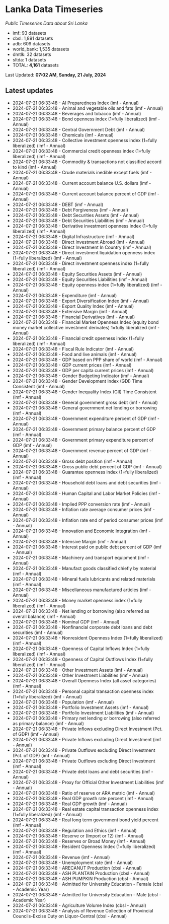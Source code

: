 # Lanka Data Timeseries
*Public Timeseries Data about Sri Lanka*

* imf: 93 datasets
* cbsl: 1,891 datasets
* adb: 609 datasets
* world_bank: 1,535 datasets
* dmtlk: 32 datasets
* sltda: 1 datasets
* TOTAL: **4,161** datasets

Last Updated: **07:02 AM, Sunday, 21 July, 2024**

## Latest updates

* 2024-07-21 06:33:48 - AI Preparedness Index (imf - Annual)
* 2024-07-21 06:33:48 - Animal and vegetable oils and fats (imf - Annual)
* 2024-07-21 06:33:48 - Beverages and tobacco (imf - Annual)
* 2024-07-21 06:33:48 - Bond openness index (1=fully liberalized) (imf - Annual)
* 2024-07-21 06:33:48 - Central Government Debt (imf - Annual)
* 2024-07-21 06:33:48 - Chemicals (imf - Annual)
* 2024-07-21 06:33:48 - Collective investment openness index (1=fully liberalized) (imf - Annual)
* 2024-07-21 06:33:48 - Commercial credit openness index (1=fully liberalized) (imf - Annual)
* 2024-07-21 06:33:48 - Commodity & transactions not classified accord to kind (imf - Annual)
* 2024-07-21 06:33:48 - Crude materials inedible except fuels (imf - Annual)
* 2024-07-21 06:33:48 - Current account balance U.S. dollars (imf - Annual)
* 2024-07-21 06:33:48 - Current account balance percent of GDP (imf - Annual)
* 2024-07-21 06:33:48 - DEBT (imf - Annual)
* 2024-07-21 06:33:48 - Debt Forgiveness (imf - Annual)
* 2024-07-21 06:33:48 - Debt Securities Assets (imf - Annual)
* 2024-07-21 06:33:48 - Debt Securities Liabilities (imf - Annual)
* 2024-07-21 06:33:48 - Derivative investment openness index (1=fully liberalized) (imf - Annual)
* 2024-07-21 06:33:48 - Digital Infrastructure (imf - Annual)
* 2024-07-21 06:33:48 - Direct Investment Abroad (imf - Annual)
* 2024-07-21 06:33:48 - Direct Investment In Country (imf - Annual)
* 2024-07-21 06:33:48 - Direct investment liquidation openness index (1=fully liberalized) (imf - Annual)
* 2024-07-21 06:33:48 - Direct investment openness index (1=fully liberalized) (imf - Annual)
* 2024-07-21 06:33:48 - Equity Securities Assets (imf - Annual)
* 2024-07-21 06:33:48 - Equity Securities Liabilities (imf - Annual)
* 2024-07-21 06:33:48 - Equity openness index (1=fully liberalized) (imf - Annual)
* 2024-07-21 06:33:48 - Expenditure (imf - Annual)
* 2024-07-21 06:33:48 - Export Diversification Index (imf - Annual)
* 2024-07-21 06:33:48 - Export Quality Index (imf - Annual)
* 2024-07-21 06:33:48 - Extensive Margin (imf - Annual)
* 2024-07-21 06:33:48 - Financial Derivatives (imf - Annual)
* 2024-07-21 06:33:48 - Financial Market Openness Index (equity bond money market collective investment derivates) 1=fully liberalized (imf - Annual)
* 2024-07-21 06:33:48 - Financial credit openness index (1=fully liberalized) (imf - Annual)
* 2024-07-21 06:33:48 - Fiscal Rule Indicator (imf - Annual)
* 2024-07-21 06:33:48 - Food and live animals (imf - Annual)
* 2024-07-21 06:33:48 - GDP based on PPP share of world (imf - Annual)
* 2024-07-21 06:33:48 - GDP current prices (imf - Annual)
* 2024-07-21 06:33:48 - GDP per capita current prices (imf - Annual)
* 2024-07-21 06:33:48 - Gender Budgeting Indicator (imf - Annual)
* 2024-07-21 06:33:48 - Gender Development Index (GDI) Time Consistent (imf - Annual)
* 2024-07-21 06:33:48 - Gender Inequality Index (GII) Time Consistent (imf - Annual)
* 2024-07-21 06:33:48 - General government gross debt (imf - Annual)
* 2024-07-21 06:33:48 - General government net lending or borrowing (imf - Annual)
* 2024-07-21 06:33:48 - Government expenditure percent of GDP (imf - Annual)
* 2024-07-21 06:33:48 - Government primary balance percent of GDP (imf - Annual)
* 2024-07-21 06:33:48 - Government primary expenditure percent of GDP (imf - Annual)
* 2024-07-21 06:33:48 - Government revenue percent of GDP (imf - Annual)
* 2024-07-21 06:33:48 - Gross debt position (imf - Annual)
* 2024-07-21 06:33:48 - Gross public debt percent of GDP (imf - Annual)
* 2024-07-21 06:33:48 - Guarantee openness index (1=fully liberalized) (imf - Annual)
* 2024-07-21 06:33:48 - Household debt loans and debt securities (imf - Annual)
* 2024-07-21 06:33:48 - Human Capital and Labor Market Policies (imf - Annual)
* 2024-07-21 06:33:48 - Implied PPP conversion rate (imf - Annual)
* 2024-07-21 06:33:48 - Inflation rate average consumer prices (imf - Annual)
* 2024-07-21 06:33:48 - Inflation rate end of period consumer prices (imf - Annual)
* 2024-07-21 06:33:48 - Innovation and Economic Integration (imf - Annual)
* 2024-07-21 06:33:48 - Intensive Margin (imf - Annual)
* 2024-07-21 06:33:48 - Interest paid on public debt percent of GDP (imf - Annual)
* 2024-07-21 06:33:48 - Machinery and transport equipment (imf - Annual)
* 2024-07-21 06:33:48 - Manufact goods classified chiefly by material (imf - Annual)
* 2024-07-21 06:33:48 - Mineral fuels lubricants and related materials (imf - Annual)
* 2024-07-21 06:33:48 - Miscellaneous manufactured articles (imf - Annual)
* 2024-07-21 06:33:48 - Money market openness index (1=fully liberalized) (imf - Annual)
* 2024-07-21 06:33:48 - Net lending or borrowing (also referred as overall balance) (imf - Annual)
* 2024-07-21 06:33:48 - Nominal GDP (imf - Annual)
* 2024-07-21 06:33:48 - Nonfinancial corporate debt loans and debt securities (imf - Annual)
* 2024-07-21 06:33:48 - Nonresident Openness Index (1=fully liberalized) (imf - Annual)
* 2024-07-21 06:33:48 - Openness of Capital Inflows Index (1=fully liberalized) (imf - Annual)
* 2024-07-21 06:33:48 - Openness of Capital Outflows Index (1=fully liberalized) (imf - Annual)
* 2024-07-21 06:33:48 - Other Investment Assets (imf - Annual)
* 2024-07-21 06:33:48 - Other Investment Liabilities (imf - Annual)
* 2024-07-21 06:33:48 - Overall Openness Index (all asset categories) (imf - Annual)
* 2024-07-21 06:33:48 - Personal capital transaction openness index (1=fully liberalized) (imf - Annual)
* 2024-07-21 06:33:48 - Population (imf - Annual)
* 2024-07-21 06:33:48 - Portfolio Investment Assets (imf - Annual)
* 2024-07-21 06:33:48 - Portfolio Investment Liabilities (imf - Annual)
* 2024-07-21 06:33:48 - Primary net lending or borrowing (also referred as primary balance) (imf - Annual)
* 2024-07-21 06:33:48 - Private Inflows excluding Direct Investment (Pct. of GDP) (imf - Annual)
* 2024-07-21 06:33:48 - Private Inflows excluding Direct Investment (imf - Annual)
* 2024-07-21 06:33:48 - Private Outflows excluding Direct Investment (Pct. of GDP) (imf - Annual)
* 2024-07-21 06:33:48 - Private Outflows excluding Direct Investment (imf - Annual)
* 2024-07-21 06:33:48 - Private debt loans and debt securities (imf - Annual)
* 2024-07-21 06:33:48 - Proxy for Official Other Investment Liabilities (imf - Annual)
* 2024-07-21 06:33:48 - Ratio of reserve or ARA metric (imf - Annual)
* 2024-07-21 06:33:48 - Real GDP growth rate percent (imf - Annual)
* 2024-07-21 06:33:48 - Real GDP growth (imf - Annual)
* 2024-07-21 06:33:48 - Real estate capital transaction openness index (1=fully liberalized) (imf - Annual)
* 2024-07-21 06:33:48 - Real long term government bond yield percent (imf - Annual)
* 2024-07-21 06:33:48 - Regulation and Ethics (imf - Annual)
* 2024-07-21 06:33:48 - Reserve or (Import or 12) (imf - Annual)
* 2024-07-21 06:33:48 - Reserves or Broad Money (imf - Annual)
* 2024-07-21 06:33:48 - Resident Openness Index (1=fully liberalized) (imf - Annual)
* 2024-07-21 06:33:48 - Revenue (imf - Annual)
* 2024-07-21 06:33:48 - Unemployment rate (imf - Annual)
* 2024-07-21 06:33:48 - ARECANUT Production (cbsl - Annual)
* 2024-07-21 06:33:48 - ASH PLANTAIN Production (cbsl - Annual)
* 2024-07-21 06:33:48 - ASH PUMPKIN Production (cbsl - Annual)
* 2024-07-21 06:33:48 - Admitted for University Education - Female (cbsl - Academic Year)
* 2024-07-21 06:33:48 - Admitted for University Education - Male (cbsl - Academic Year)
* 2024-07-21 06:33:48 - Agriculture Volume Index (cbsl - Annual)
* 2024-07-21 06:33:48 - Analysis of Revenue Collection of Provincial Councils-Excise Duty on Liquor-Central (cbsl - Annual)